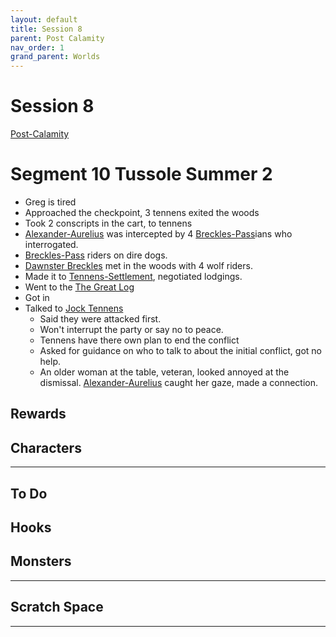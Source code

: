 ```yaml
---
layout: default
title: Session 8
parent: Post Calamity
nav_order: 1
grand_parent: Worlds
---
```

# Session 8
[Post-Calamity](Post-Calamity)
# Segment 10 Tussole Summer 2
* Greg is tired
* Approached the checkpoint, 3 tennens exited the woods
* Took 2 conscripts in the cart, to tennens
* [Alexander-Aurelius](Alexander-Aurelius) was intercepted by 4 [Breckles-Pass](Breckles-Pass)ians who interrogated.
* [Breckles-Pass](Breckles-Pass) riders on dire dogs.
* [Dawnster Breckles](Breckles-Pass#Dawnster%20Breckles) met in the woods with 4 wolf riders.
* Made it to [Tennens-Settlement](Tennens-Settlement), negotiated lodgings.
* Went to the [The Great Log](Tennens-Settlement#The%20Great%20Log)
* Got in
* Talked to [Jock Tennens](Tennens-Settlement#Jock%20Tennens)
	* Said they were attacked first.
	* Won't interrupt the party or say no to peace.
	* Tennens have there own plan to end the conflict
	* Asked for guidance on who to talk to about the initial conflict, got no help.
	* An older woman at the table, veteran, looked annoyed at the dismissal. [Alexander-Aurelius](Alexander-Aurelius) caught her gaze, made a connection.





## Rewards



## Characters
 ---

## To Do


## Hooks


## Monsters




---

## Scratch Space





---